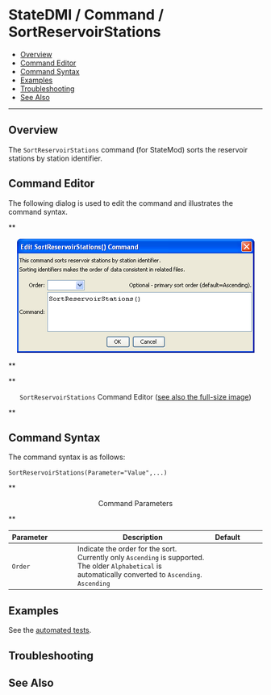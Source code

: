 # StateDMI / Command / SortReservoirStations #

* [Overview](#overview)
* [Command Editor](#command-editor)
* [Command Syntax](#command-syntax)
* [Examples](#examples)
* [Troubleshooting](#troubleshooting)
* [See Also](#see-also)

-------------------------

## Overview ##

The `SortReservoirStations` command (for StateMod)
sorts the reservoir stations by station identifier.

## Command Editor ##

The following dialog is used to edit the command and illustrates the command syntax.

**<p style="text-align: center;">
![SortReservoirStations](SortReservoirStations.png)
</p>**

**<p style="text-align: center;">
`SortReservoirStations` Command Editor (<a href="../SortReservoirStations.png">see also the full-size image</a>)
</p>**

## Command Syntax ##

The command syntax is as follows:

```text
SortReservoirStations(Parameter="Value",...)
```
**<p style="text-align: center;">
Command Parameters
</p>**

| **Parameter**&nbsp;&nbsp;&nbsp;&nbsp;&nbsp;&nbsp;&nbsp;&nbsp;&nbsp;&nbsp;&nbsp;&nbsp; | **Description** | **Default**&nbsp;&nbsp;&nbsp;&nbsp;&nbsp;&nbsp;&nbsp;&nbsp;&nbsp;&nbsp; |
| --------------|-----------------|----------------- |
| `Order` | Indicate the order for the sort.  Currently only `Ascending` is supported.  The older `Alphabetical` is automatically converted to `Ascending`. `Ascending` |

## Examples ##

See the [automated tests](https://github.com/OpenCDSS/cdss-app-statedmi-test/tree/master/test/regression/commands/SortReservoirStations).

## Troubleshooting ##

## See Also ##

